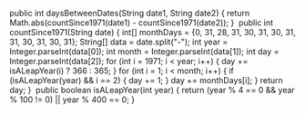 public int daysBetweenDates(String date1, String date2) {
return Math.abs(countSince1971(date1) - countSince1971(date2));
}
​
public int countSince1971(String date) {
int[] monthDays = {0, 31, 28, 31, 30, 31, 30, 31, 31, 30, 31, 30, 31};
String[] data = date.split("-");
int year = Integer.parseInt(data[0]);
int month = Integer.parseInt(data[1]);
int day = Integer.parseInt(data[2]);
for (int i = 1971; i < year; i++) {
day += isALeapYear(i) ? 366 : 365;
}
for (int i = 1; i < month; i++) {
if (isALeapYear(year) && i == 2) {
day += 1;
}
day += monthDays[i];
}
return day;
}
​
public boolean isALeapYear(int year) {
return (year % 4 == 0 && year % 100 != 0) || year % 400 == 0;
}